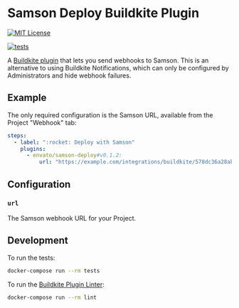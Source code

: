 # Samson Deploy Buildkite Plugin

[![MIT License](https://img.shields.io/badge/License-MIT-brightgreen.svg)](LICENSE)

[![tests](https://github.com/envato/samson-deploy-buildkite-plugin/actions/workflows/tests.yml/badge.svg?branch=main)](https://github.com/envato/samson-deploy-buildkite-plugin/actions/workflows/tests.yml)

A [Buildkite plugin](https://buildkite.com/docs/agent/v3/plugins) that lets you send webhooks to Samson.
This is an alternative to using Buildkite Notifications,
which can only be configured by Administrators and hide webhook failures.

## Example

The only required configuration is the Samson URL, available from the Project "Webhook" tab:

```yml
steps:
  - label: ":rocket: Deploy with Samson"
    plugins:
      - envato/samson-deploy#v0.1.2:
          url: "https://example.com/integrations/buildkite/578dc36a28ab49b2998603f0475211c3"
```

## Configuration

### `url`

The Samson webhook URL for your Project.

## Development

To run the tests:

```sh
docker-compose run --rm tests
```

To run the [Buildkite Plugin
Linter](https://github.com/buildkite-plugins/buildkite-plugin-linter):

```sh
docker-compose run --rm lint
```
